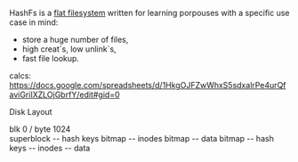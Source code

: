 HashFs is a [flat filesystem](https://en.wikipedia.org/wiki/File_system#Flat_file_systems) written for learning porpouses 
with a specific use case in mind:

- store a huge number of files,
- high creat\`s, low unlink\`s,
- fast file lookup.
  
calcs:
https://docs.google.com/spreadsheets/d/1HkgOJFZwWhxS5sdxalrPe4urQfaviGriIXZLOjGbrfY/edit#gid=0

Disk Layout

blk 0 / byte 1024    
superblock -- hash keys bitmap -- inodes bitmap  --  data bitmap  --  hash keys  --  inodes -- data
